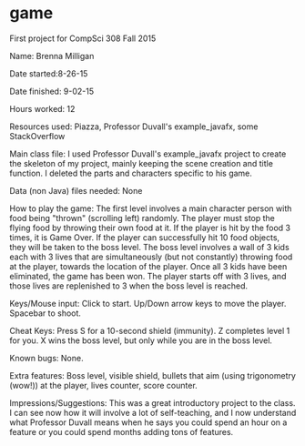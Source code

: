 # game
First project for CompSci 308 Fall 2015

Name: Brenna Milligan

Date started:8-26-15

Date finished: 9-02-15

Hours worked: 12

Resources used: Piazza, Professor Duvall's example_javafx, some StackOverflow

Main class file: I used Professor Duvall's example_javafx project to create the skeleton
of my project, mainly keeping the scene creation and title function. I deleted the parts 
and characters specific to his game.

Data (non Java) files needed: None

How to play the game: The first level involves a main character person with food being "thrown" (scrolling left) randomly. The player 
must stop the flying food by throwing their own food at it. If the player is hit by 
the food 3 times, it is Game Over. If the player can successfully hit 10 food objects, 
they will be taken to the boss level. The boss level involves a wall of 3 kids each with 
3 lives that are simultaneously (but not constantly) throwing food at the player, towards the location of the player. Once 
all 3 kids have been eliminated, the game has been won.
The player starts off with 3 lives, and those lives are replenished to 3 when the boss level is reached.

Keys/Mouse input: Click to start. Up/Down arrow keys to move the player. Spacebar to shoot.

Cheat Keys: Press S for a 10-second shield (immunity). Z completes level 1 for you. X wins the boss level, but only while you are in the boss level.

Known bugs: None.

Extra features: Boss level, visible shield, bullets that aim (using trigonometry (wow!)) at the player, lives counter, score counter.

Impressions/Suggestions: This was a great introductory project to the class. I can see now how it will involve a lot of self-teaching, and I now understand what Professor Duvall means when he says you could spend an hour on a feature or you could spend months adding tons of features.
